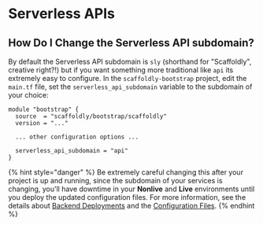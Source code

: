 # Serverless APIs

## How Do I Change the Serverless API subdomain? <a id="serverless-api-subdomain"></a>

By default the Serverless API subdomain is `sly` \(shorthand for "Scaffoldly", creative right?!\) but if you want something more traditional like `api` its extremely easy to configure. In the `scaffoldly-bootstrap` project, edit the `main.tf` file, set the `serverless_api_subdomain` variable to the subdomain of your choice:

```text
module "bootstrap" {
  source  = "scaffoldly/bootstrap/scaffoldly"
  version = "..."
  
  ... other configuration options ...
  
  serverless_api_subdomain = "api"
}
```

{% hint style="danger" %}
Be extremely careful changing this after your project is up and running, since the subdomain of your services is changing, you'll have downtime in your **Nonlive** and **Live** environments until you deploy the updated configuration files. For more information, see the details about [Backend Deployments](../../releases-versions-deployments/backends.md) and the [Configuration Files](../service-discovery.md).
{% endhint %}

